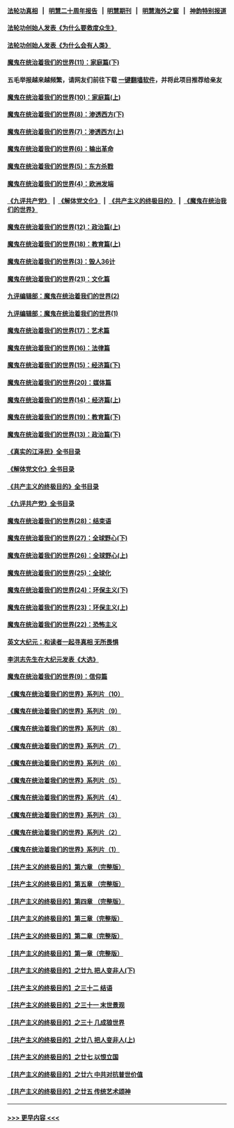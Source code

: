 #### [法轮功真相](https://github.com/gfw-breaker/truth/blob/master/README.md?t=0) &nbsp;&nbsp;|&nbsp;&nbsp; [明慧二十周年报告](https://github.com/gfw-breaker/mh-reports/blob/master/README.md?t=0) &nbsp;&nbsp;|&nbsp;&nbsp;[明慧期刊](https://github.com/gfw-breaker/mh-qikan) &nbsp;&nbsp;|&nbsp;&nbsp; [明慧海外之窗](https://github.com/gfw-breaker/mh-news/blob/master/README.md?t=0) &nbsp;&nbsp;|&nbsp;&nbsp; [神韵特别报道](https://github.com/gfw-breaker/mh-news/blob/master/shenyun.md?t=0)
#### [法轮功创始人发表《为什么要救度众生》](../pages/nsc422/n13975246.md?t=05112144) 
#### [法轮功创始人发表《为什么会有人类》](../pages/nsc422/n13912117.md?t=05112144) 
#### [魔鬼在统治着我们的世界(11)：家庭篇(下)](../pages/nsc422/n10440961.md?t=05112144) 
#### 五毛举报越来越频繁，请网友们前往下载 [一键翻墙软件](https://github.com/gfw-breaker/ssr-accounts)，并将此项目推荐给亲友
#### [魔鬼在统治着我们的世界(10)：家庭篇(上)](../pages/nsc422/n10435448.md?t=05112144) 
#### [魔鬼在统治着我们的世界(8)：渗透西方(下)](../pages/nsc422/n10429603.md?t=05112144) 
#### [魔鬼在统治着我们的世界(7)：渗透西方(上)](../pages/nsc422/n10426013.md?t=05112144) 
#### [魔鬼在统治着我们的世界(6)：输出革命](../pages/nsc422/n10421536.md?t=05112144) 
#### [魔鬼在统治着我们的世界(5)：东方杀戮](../pages/nsc422/n10417707.md?t=05112144) 
#### [魔鬼在统治着我们的世界(4)：欧洲发端](../pages/nsc422/n10414890.md?t=05112144) 
#### [《九评共产党》](https://github.com/begood0513/9ping.md/blob/master/README.md) &nbsp;|&nbsp; [《解体党文化》](../../../../jtdwh.md/blob/master/README.md)  &nbsp;|&nbsp; [《共产主义的终极目的》](../../../../gczydzjmd.md/blob/master/README.md) &nbsp;|&nbsp; [《魔鬼在统治我们的世界》](../../../../mgztzwmdsj.md/blob/master/README.md) 
#### [魔鬼在统治着我们的世界(12)：政治篇(上)](../pages/nsc422/n10444576.md?t=05112144) 
#### [魔鬼在统治着我们的世界(18)：教育篇(上)](../pages/nsc422/n10526970.md?t=05112144) 
#### [魔鬼在统治着我们的世界(3)：毁人36计](../pages/nsc422/n10411583.md?t=05112144) 
#### [魔鬼在统治着我们的世界(21)：文化篇](../pages/nsc422/n10597706.md?t=05112144) 
#### [九评编辑部：魔鬼在统治着我们的世界(2)](../pages/nsc422/n10410036.md?t=05112144) 
#### [九评编辑部：魔鬼在统治着我们的世界(1)](../pages/nsc422/n10406825.md?t=05112144) 
#### [魔鬼在统治着我们的世界(17)：艺术篇](../pages/nsc422/n10499093.md?t=05112144) 
#### [魔鬼在统治着我们的世界(16)：法律篇](../pages/nsc422/n10485969.md?t=05112144) 
#### [魔鬼在统治着我们的世界(15)：经济篇(下)](../pages/nsc422/n10469975.md?t=05112144) 
#### [魔鬼在统治着我们的世界(20)：媒体篇](../pages/nsc422/n10586579.md?t=05112144) 
#### [魔鬼在统治着我们的世界(14)：经济篇(上)](../pages/nsc422/n10457370.md?t=05112144) 
#### [魔鬼在统治着我们的世界(19)：教育篇(下)](../pages/nsc422/n10564808.md?t=05112144) 
#### [魔鬼在统治着我们的世界(13)：政治篇(下)](../pages/nsc422/n10448270.md?t=05112144) 
#### [《真实的江泽民》全书目录](../pages/nsc422/n13721399.md?t=05112144) 
#### [《解体党文化》全书目录](../pages/nsc422/n13721157.md?t=05112144) 
#### [《共产主义的终极目的》全书目录](../pages/nsc422/n13721048.md?t=05112144) 
#### [《九评共产党》全书目录](../pages/nsc422/n13708085.md?t=05112144) 
#### [魔鬼在统治着我们的世界(28)：结束语](../pages/nsc422/n10936246.md?t=05112144) 
#### [魔鬼在统治着我们的世界(27)：全球野心(下)](../pages/nsc422/n10928319.md?t=05112144) 
#### [魔鬼在统治着我们的世界(26)：全球野心(上)](../pages/nsc422/n10900318.md?t=05112144) 
#### [魔鬼在统治着我们的世界(25)：全球化](../pages/nsc422/n10788205.md?t=05112144) 
#### [魔鬼在统治着我们的世界(24)：环保主义(下)](../pages/nsc422/n10695307.md?t=05112144) 
#### [魔鬼在统治着我们的世界(23)：环保主义(上)](../pages/nsc422/n10688613.md?t=05112144) 
#### [魔鬼在统治着我们的世界(22)：恐怖主义](../pages/nsc422/n10614727.md?t=05112144) 
#### [英文大纪元：和读者一起寻真相 无所畏惧](../pages/nsc422/n12542027.md?t=05112144) 
#### [李洪志先生在大纪元发表《大选》](../pages/nsc422/n12534746.md?t=05112144) 
#### [魔鬼在统治着我们的世界(9)：信仰篇](../pages/nsc422/n10432159.md?t=05112144) 
#### [《魔鬼在统治着我们的世界》系列片（10）](../pages/nsc422/n12292670.md?t=05112144) 
#### [《魔鬼在统治着我们的世界》系列片（9）](../pages/nsc422/n12290859.md?t=05112144) 
#### [《魔鬼在统治着我们的世界》系列片（8）](../pages/nsc422/n12287445.md?t=05112144) 
#### [《魔鬼在统治着我们的世界》系列片（7）](../pages/nsc422/n12283425.md?t=05112144) 
#### [《魔鬼在统治着我们的世界》系列片（6）](../pages/nsc422/n12282314.md?t=05112144) 
#### [《魔鬼在统治着我们的世界》系列片（5）](../pages/nsc422/n12281419.md?t=05112144) 
#### [《魔鬼在统治着我们的世界》系列片（4）](../pages/nsc422/n12274024.md?t=05112144) 
#### [《魔鬼在统治着我们的世界》系列片（3）](../pages/nsc422/n12271322.md?t=05112144) 
#### [《魔鬼在统治着我们的世界》系列片（2）](../pages/nsc422/n12269049.md?t=05112144) 
#### [《魔鬼在统治着我们的世界》系列片（1）](../pages/nsc422/n12267575.md?t=05112144) 
#### [【共产主义的终极目的】第六章 （完整版）](../pages/nsc422/n11428913.md?t=05112144) 
#### [【共产主义的终极目的】第五章 （完整版）](../pages/nsc422/n11428912.md?t=05112144) 
#### [【共产主义的终极目的】第四章 （完整版）](../pages/nsc422/n11428907.md?t=05112144) 
#### [【共产主义的终极目的】第三章（完整版）](../pages/nsc422/n11428848.md?t=05112144) 
#### [【共产主义的终极目的】第二章（完整版）](../pages/nsc422/n11428831.md?t=05112144) 
#### [【共产主义的终极目的】第一章（完整版）](../pages/nsc422/n11417651.md?t=05112144) 
#### [【共产主义的终极目的】之廿九 把人变非人(下)](../pages/nsc422/n11344140.md?t=05112144) 
#### [【共产主义的终极目的】之三十二 结语](../pages/nsc422/n11360535.md?t=05112144) 
#### [【共产主义的终极目的】之三十一 末世景观](../pages/nsc422/n11351129.md?t=05112144) 
#### [【共产主义的终极目的】之三十 几成狼世界](../pages/nsc422/n11348280.md?t=05112144) 
#### [【共产主义的终极目的】之廿八 把人变非人(上)](../pages/nsc422/n11340492.md?t=05112144) 
#### [【共产主义的终极目的】之廿七 以恨立国](../pages/nsc422/n11336944.md?t=05112144) 
#### [【共产主义的终极目的】之廿六 中共对抗普世价值](../pages/nsc422/n11324785.md?t=05112144) 
#### [【共产主义的终极目的】之廿五 传统艺术颂神](../pages/nsc422/n11296396.md?t=05112144) 

----
#### [ >>> 更早内容 <<< ](../indexes/nsc422-earlier.md)
